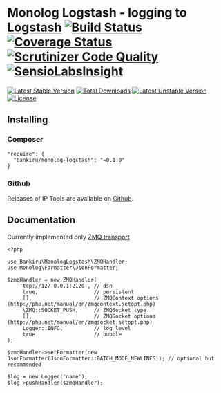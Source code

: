 Monolog Logstash - logging to [Logstash](http://logstash.net/) [![Build Status](https://travis-ci.org/bankiru/monolog-logstash.svg)](https://travis-ci.org/bankiru/monolog-logstash) [![Coverage Status](https://coveralls.io/repos/bankiru/monolog-logstash/badge.png)](https://coveralls.io/r/bankiru/monolog-logstash) [![Scrutinizer Code Quality](https://scrutinizer-ci.com/g/bankiru/monolog-logstash/badges/quality-score.png)](https://scrutinizer-ci.com/g/bankiru/monolog-logstash/) [![SensioLabsInsight](https://insight.sensiolabs.com/projects/ad63c000-52ae-4e4d-af3c-e3eaf207e5df/mini.png)](https://insight.sensiolabs.com/projects/ad63c000-52ae-4e4d-af3c-e3eaf207e5df)
========

[![Latest Stable Version](https://poser.pugx.org/bankiru/monolog-logstash/v/stable.svg)](https://packagist.org/packages/bankiru/monolog-logstash)
[![Total Downloads](https://poser.pugx.org/bankiru/monolog-logstash/downloads.svg)](https://packagist.org/packages/bankiru/monolog-logstash)
[![Latest Unstable Version](https://poser.pugx.org/bankiru/monolog-logstash/v/unstable.svg)](https://packagist.org/packages/bankiru/monolog-logstash)
[![License](https://poser.pugx.org/bankiru/monolog-logstash/license.svg)](https://packagist.org/packages/bankiru/monolog-logstash)

## Installing

### Composer

```
"require": {
  "bankiru/monolog-logstash": "~0.1.0"
}
```

### Github

Releases of IP Tools are available on [Github](https://github.com/bankiru/monolog-logstash).


## Documentation

Currently implemented only [ZMQ transport](http://logstash.net/docs/1.4.2/inputs/zeromq)


```
<?php

use Bankiru\MonologLogstash\ZMQHandler;
use Monolog\Formatter\JsonFormatter;

$zmqHandler = new ZMQHandler(
    'tcp://127.0.0.1:2120', // dsn
     true,                  // persistent
     [],                    // ZMQContext options (http://php.net/manual/en/zmqcontext.setopt.php)
     \ZMQ::SOCKET_PUSH,     // ZMQSocket type
     [],                    // ZMQSocket options (http://php.net/manual/en/zmqsocket.setopt.php)
     Logger::INFO,          // log level
     true                   // bubble
);

$zmqHandler->setFormatter(new JsonFormatter(JsonFormatter::BATCH_MODE_NEWLINES)); // optional but recommended

$log = new Logger('name');
$log->pushHandler($zmqHandler);
```